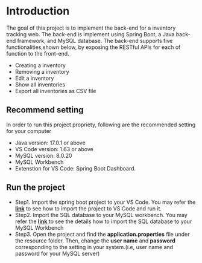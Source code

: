 # Introduction
The goal of this project is to implement the back-end for a inventory tracking web. The back-end is implement using Spring Boot, a Java back-end framework, and MySQL database. The back-end supports five functionalities,shown below, by exposing the RESTful APIs for each of function to the front-end.
- Creating a inventory 
- Removing a inventory
- Edit a inventory
- Show all inventories 
- Export all inventories as CSV file


## Recommend setting
In order to run this project propriety, following are the recommended setting for your computer
- Java version: 17.0.1 or above
- VS Code version: 1.63 or above
- MySQL version: 8.0.20
- MySQL Workbench
- Extenstion for VS Code: Spring Boot Dashboard.

## Run the project
- Step1. Import the spring boot project to your VS Code. You may refer the **[link](https://www.youtube.com/watch?v=XJeT0ErXBHo)** to see how to import the project to VS Code and run it. 
- Step2. Import the SQL database to your MySQL workbench. You may refer the **[link](https://www.youtube.com/watch?v=Jvul-wr-_Bg)** to see the details how to import the SQL database to your MySQL Workbench
- Step3. Open the project and find the **application.properties** file under the resource folder. Then, change the **user name** and **password** corresponding to the setting in your system.(i.e, user name and password for your MySQL server)
